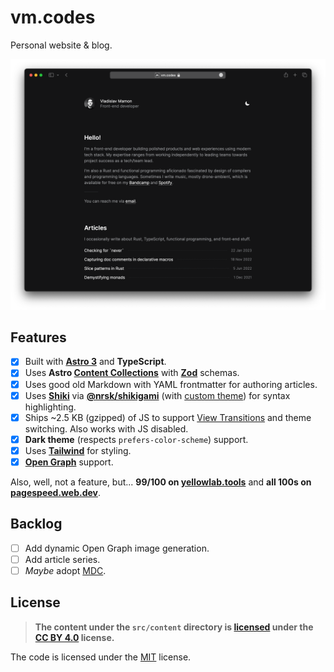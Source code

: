 # vm.codes

Personal website &amp; blog.

![How it looks like (with dark theme)](.github/assets/screenshot.png)

## Features

- [x] Built with **[Astro 3][astro]** and **TypeScript**.
- [x] Uses **Astro [Content Collections][collections]** with **[Zod]** schemas.
- [x] Uses good old Markdown with YAML frontmatter for authoring articles.
- [x] Uses **[Shiki]** via **[@nrsk/shikigami]** (with [custom theme][custom-theme]) for syntax highlighting.
- [x] Ships ~2.5 KB (gzipped) of JS to support [View Transitions][vts] and theme switching. Also works with JS disabled.
- [x] **Dark theme** (respects `prefers-color-scheme`) support.
- [x] Uses **[Tailwind]** for styling.
- [x] **[Open Graph][open-graph]** support.

Also, well, not a feature, but... **99/100 on [yellowlab.tools]** and **all 100s on [pagespeed.web.dev]**.

## Backlog

- [ ] Add dynamic Open Graph image generation.
- [ ] Add article series.
- [ ] _Maybe_ adopt [MDC].

## License

> **The content under the `src/content` directory is [licensed](LICENSE-CONTENT) under the [CC BY 4.0][cc-by-license] license.**

The code is licensed under the [MIT](LICENSE) license.

[astro]: https://astro.build
[tailwind]: https://tailwindcss.com
[shiki]: https://github.com/shikijs/shiki
[custom-theme]: src/syntax/nord.json
[open-graph]: https://ogp.me
[@nrsk/shikigami]: https://github.com/norskeld/shikigami
[mdc]: https://content.nuxtjs.org/guide/writing/mdc
[cc-by-license]: https://choosealicense.com/licenses/cc-by-4.0/
[yellowlab.tools]: https://yellowlab.tools/result/gk7b2fdj0y
[pagespeed.web.dev]: https://pagespeed.web.dev/analysis/https-vm-codes/0m52xtvgee?form_factor=mobile
[collections]: https://docs.astro.build/en/guides/content-collections/
[zod]: https://zod.dev
[vts]: https://docs.astro.build/en/guides/view-transitions/

